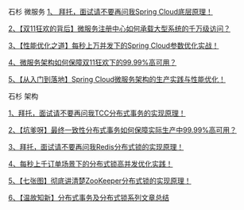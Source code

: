 
石杉 微服务
[1、 拜托，面试请不要再问我Spring Cloud底层原理！](https://mp.weixin.qq.com/s/mOk0KuEWQUiugyRA3-FXwg)

[2、【双11狂欢的背后】微服务注册中心如何承载大型系统的千万级访问？](https://mp.weixin.qq.com/s/qjMphuPiihBmU2QtFMIfzw)

[3、【性能优化之道】每秒上万并发下的Spring Cloud参数优化实战！](https://mp.weixin.qq.com/s/aH0LHgfhxpvp1IY-XbEMWA)

[4、微服务架构如何保障双11狂欢下的99.99%高可用？](https://mp.weixin.qq.com/s/lBeQSSPX7OeWO6SmWYf1Mg)

[5、【从入门到落地】Spring Cloud微服务架构的生产实践与性能优化！](https://mp.weixin.qq.com/s/FhspnvbIl71uIZ61K8cUoA)

石杉 架构

[1、拜托，面试请不要再问我TCC分布式事务的实现原理！](https://mp.weixin.qq.com/s/mIW1_K5fAoa2OlSLdXSHpQ)

[2、【坑爹呀】最终一致性分布式事务如何保障实际生产中99.99%高可用？](https://mp.weixin.qq.com/s/yRDUQtVPz5eqCx961xL6nw)

[3、拜托，面试请不要再问我Redis分布式锁的实现原理！](https://mp.weixin.qq.com/s/y_Uw3P2Ll7wvk_j5Fdlusw)

[4、每秒上千订单场景下的分布式锁高并发优化实践！](https://mp.weixin.qq.com/s/RLeujAj5rwZGNYMD0uLbrg)

[5、【七张图】彻底讲清楚ZooKeeper分布式锁的实现原理！](https://mp.weixin.qq.com/s/jn4LkPKlWJhfUwIKkp3KpQ)

[6、【温故知新】分布式事务及分布式锁系列文章总结](https://mp.weixin.qq.com/s/DltfG12wVttIyDUayeaL_A)